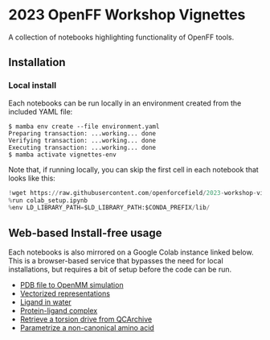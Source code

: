 # 2023 OpenFF Workshop Vignettes

A collection of notebooks highlighting functionality of OpenFF tools.

## Installation

### Local install

Each notebooks can be run locally in an environment created from the included YAML file:

```shell
$ mamba env create --file environment.yaml
Preparing transaction: ...working... done
Verifying transaction: ...working... done
Executing transaction: ...working... done
$ mamba activate vignettes-env
```

Note that, if running locally, you can skip the first cell in each notebook that looks like this:

```python
!wget https://raw.githubusercontent.com/openforcefield/2023-workshop-vignettes/update-install-instructions/colab_setup.ipynb
%run colab_setup.ipynb
%env LD_LIBRARY_PATH=$LD_LIBRARY_PATH:$CONDA_PREFIX/lib/
```

## Web-based Install-free usage

Each notebooks is also mirrored on a Google Colab instance linked below. This is a browser-based service that bypasses the need for local installations, but requires a bit of setup before the code can be run.

* [PDB file to OpenMM simulation](https://colab.research.google.com/github/openforcefield/2023-workshop-vignettes/blob/update-install-instructions/G-PDB-to-simulation.ipynb)
* [Vectorized representations](https://colab.research.google.com/github/openforcefield/2023-workshop-vignettes/blob/update-install-instructions/G-vectorized-representations.ipynb)
* [Ligand in water](https://colab.research.google.com/github/openforcefield/2023-workshop-vignettes/blob/update-install-instructions/G-ligand-in-water.ipynb)
* [Protein-ligand complex](https://colab.research.google.com/github/openforcefield/2023-workshop-vignettes/blob/update-install-instructions/G-protein-ligand.ipynb)
* [Retrieve a torsion drive from QCArchive](https://colab.research.google.com/github/openforcefield/2023-workshop-vignettes/blob/update-install-instructions/G-vectorized-representations.ipynb)
* [Parametrize a non-canonical amino acid](https://colab.research.google.com/github/openforcefield/2023-workshop-vignettes/blob/update-install-instructions/R-custom_substructures_and_nagl.ipynb)
